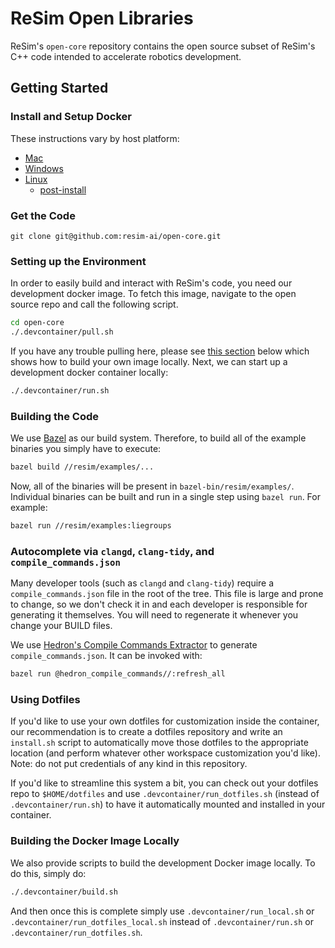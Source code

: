 # ReSim Open Libraries

ReSim's `open-core` repository contains the open source subset of ReSim's C++
code intended to accelerate robotics development.

## Getting Started

### Install and Setup Docker

These instructions vary by host platform: 

  - [Mac](https://docs.docker.com/desktop/mac/install/)
  - [Windows](https://docs.docker.com/desktop/windows/install/)
  - [Linux](https://docs.docker.com/engine/install/ubuntu/)
    - [post-install](https://docs.docker.com/engine/install/linux-postinstall/)

### Get the Code

```
git clone git@github.com:resim-ai/open-core.git
```

### Setting up the Environment

In order to easily build and interact with ReSim's code, you need our
development docker image. To fetch this image, navigate to the open source repo
and call the following script.

```bash
cd open-core
./.devcontainer/pull.sh
```

If you have any trouble pulling here, please see
[this section](#building-the-docker-image-locally) below which
shows how to build your own image locally. Next, we can start up a development
docker container locally:

```bash
./.devcontainer/run.sh
```

### Building the Code

We use [Bazel](https://bazel.build/) as our build system. Therefore, to build
all of the example binaries you simply have to execute:

```bash
bazel build //resim/examples/...
```

Now, all of the binaries will be present in `bazel-bin/resim/examples/`.
Individual binaries can be built and run in a single step using `bazel run`.
For example:

```bash
bazel run //resim/examples:liegroups
```

### Autocomplete via `clangd`, `clang-tidy`, and `compile_commands.json`
Many developer tools (such as `clangd` and `clang-tidy`) require a `compile_commands.json` file in the root of the tree.  This file is large and prone to change,
so we don't check it in and each developer is responsible for generating it themselves.  You will need to regenerate it whenever you change your BUILD files.

We use [Hedron's Compile Commands Extractor](https://github.com/hedronvision/bazel-compile-commands-extractor) to generate `compile_commands.json`.  It can be invoked with:

```bash
bazel run @hedron_compile_commands//:refresh_all
```

### Using Dotfiles

If you'd like to use your own dotfiles for customization inside the container,
our recommendation is to create a dotfiles repository and write an `install.sh`
script to automatically move those dotfiles to the appropriate location (and
perform whatever other workspace customization you'd like).  Note: do not put
credentials of any kind in this repository.

If you'd like to streamline this system a bit, you can check out your dotfiles
repo to `$HOME/dotfiles` and use `.devcontainer/run_dotfiles.sh` (instead of
`.devcontainer/run.sh`) to have it automatically mounted and installed in your
container.  

### Building the Docker Image Locally

We also provide scripts to build the development Docker image locally. To do
this, simply do:

```bash
./.devcontainer/build.sh
```
And then once this is complete simply use `.devcontainer/run_local.sh` or
`.devcontainer/run_dotfiles_local.sh` instead of `.devcontainer/run.sh` or
`.devcontainer/run_dotfiles.sh`.
